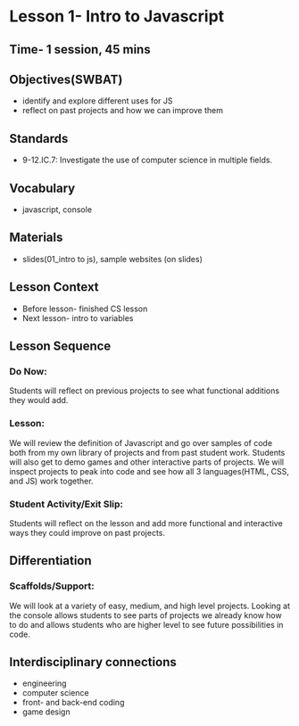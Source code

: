# Lesson 1- Intro to Javascript
## Time- 1 session, 45 mins

## Objectives(SWBAT)
  * identify and explore different uses for JS
  * reflect on past projects and how we can improve them

## Standards
* 9-12.IC.7: Investigate the use of computer science in multiple fields.

## Vocabulary
  * javascript, console
  
## Materials
  * slides(01_intro to js), sample websites (on slides)

## Lesson Context
* Before lesson- finished CS lesson
* Next lesson- intro to variables

## Lesson Sequence
### Do Now:
Students will reflect on previous projects to see what functional additions they would add.
### Lesson:
We will review the definition of Javascript and go over samples of code both from my own library of projects and from past student work. Students will also get to demo games and other interactive parts of projects. We will inspect projects to peak into code and see how all 3 languages(HTML, CSS, and JS) work together.
### Student Activity/Exit Slip:
Students will reflect on the lesson and add more functional and interactive ways they could improve on past projects.

## Differentiation
### Scaffolds/Support:
We will look at a variety of easy, medium, and high level projects. Looking at the console allows students to see parts of projects we already know how to do and allows students who are higher level to see future possibilities in code.

## Interdisciplinary connections
* engineering
* computer science
* front- and back-end coding
* game design
